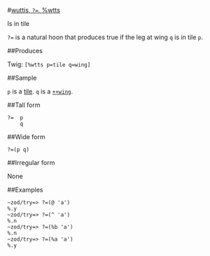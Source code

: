 #[wuttis, `?=`, %wtts](#wtts)

Is in tile 

`?=` is a natural hoon that produces true if the leg at wing `q` is in tile `p`.

##Produces

Twig: `[%wtts p=tile q=wing]`

##Sample

`p` is a [tile]().
`q` is a [`++wing`]().

##Tall form

    ?=  p
        q

##Wide form

    ?=(p q)

##Irregular form

None

##Examples

    ~zod/try=> ?=(@ 'a')
    %.y
    ~zod/try=> ?=(^ 'a')
    %.n
    ~zod/try=> ?=(%b 'a')
    %.n
    ~zod/try=> ?=(%a 'a')
    %.y
